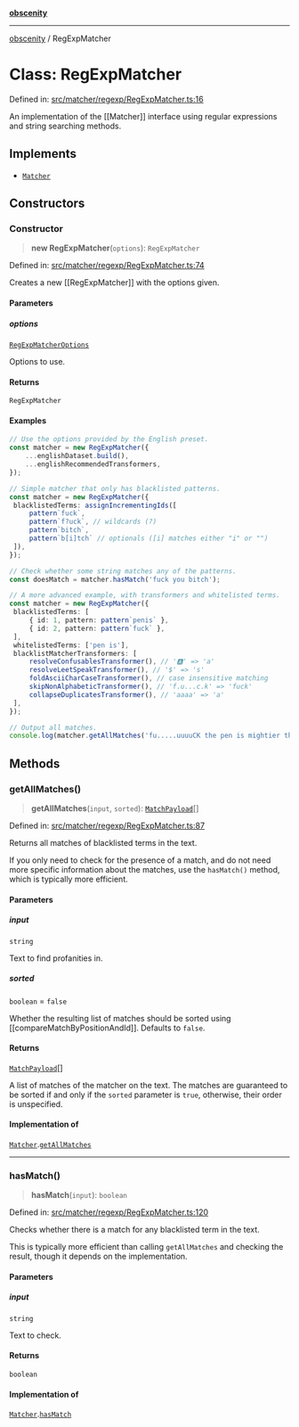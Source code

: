 [**obscenity**](../README.md)

***

[obscenity](../README.md) / RegExpMatcher

# Class: RegExpMatcher

Defined in: [src/matcher/regexp/RegExpMatcher.ts:16](https://github.com/jo3-l/obscenity/blob/df55df57c9cde0cfef01d92ac049af8e5d6ff36a/src/matcher/regexp/RegExpMatcher.ts#L16)

An implementation of the [[Matcher]] interface using regular expressions and
string searching methods.

## Implements

- [`Matcher`](../interfaces/Matcher.md)

## Constructors

### Constructor

> **new RegExpMatcher**(`options`): `RegExpMatcher`

Defined in: [src/matcher/regexp/RegExpMatcher.ts:74](https://github.com/jo3-l/obscenity/blob/df55df57c9cde0cfef01d92ac049af8e5d6ff36a/src/matcher/regexp/RegExpMatcher.ts#L74)

Creates a new [[RegExpMatcher]] with the options given.

#### Parameters

##### options

[`RegExpMatcherOptions`](../interfaces/RegExpMatcherOptions.md)

Options to use.

#### Returns

`RegExpMatcher`

#### Examples

```typescript
// Use the options provided by the English preset.
const matcher = new RegExpMatcher({
	...englishDataset.build(),
	...englishRecommendedTransformers,
});
```

```typescript
// Simple matcher that only has blacklisted patterns.
const matcher = new RegExpMatcher({
 blacklistedTerms: assignIncrementingIds([
     pattern`fuck`,
     pattern`f?uck`, // wildcards (?)
     pattern`bitch`,
     pattern`b[i]tch` // optionals ([i] matches either "i" or "")
 ]),
});

// Check whether some string matches any of the patterns.
const doesMatch = matcher.hasMatch('fuck you bitch');
```

```typescript
// A more advanced example, with transformers and whitelisted terms.
const matcher = new RegExpMatcher({
 blacklistedTerms: [
     { id: 1, pattern: pattern`penis` },
     { id: 2, pattern: pattern`fuck` },
 ],
 whitelistedTerms: ['pen is'],
 blacklistMatcherTransformers: [
     resolveConfusablesTransformer(), // '🅰' => 'a'
     resolveLeetSpeakTransformer(), // '$' => 's'
     foldAsciiCharCaseTransformer(), // case insensitive matching
     skipNonAlphabeticTransformer(), // 'f.u...c.k' => 'fuck'
     collapseDuplicatesTransformer(), // 'aaaa' => 'a'
 ],
});

// Output all matches.
console.log(matcher.getAllMatches('fu.....uuuuCK the pen is mightier than the sword!'));
```

## Methods

### getAllMatches()

> **getAllMatches**(`input`, `sorted`): [`MatchPayload`](../interfaces/MatchPayload.md)[]

Defined in: [src/matcher/regexp/RegExpMatcher.ts:87](https://github.com/jo3-l/obscenity/blob/df55df57c9cde0cfef01d92ac049af8e5d6ff36a/src/matcher/regexp/RegExpMatcher.ts#L87)

Returns all matches of blacklisted terms in the text.

If you only need to check for the presence of a match, and do not need
more specific information about the matches, use the `hasMatch()` method,
which is typically more efficient.

#### Parameters

##### input

`string`

Text to find profanities in.

##### sorted

`boolean` = `false`

Whether the resulting list of matches should be sorted
using [[compareMatchByPositionAndId]]. Defaults to `false`.

#### Returns

[`MatchPayload`](../interfaces/MatchPayload.md)[]

A list of matches of the matcher on the text. The matches are
guaranteed to be sorted if and only if the `sorted` parameter is `true`,
otherwise, their order is unspecified.

#### Implementation of

[`Matcher`](../interfaces/Matcher.md).[`getAllMatches`](../interfaces/Matcher.md#getallmatches)

***

### hasMatch()

> **hasMatch**(`input`): `boolean`

Defined in: [src/matcher/regexp/RegExpMatcher.ts:120](https://github.com/jo3-l/obscenity/blob/df55df57c9cde0cfef01d92ac049af8e5d6ff36a/src/matcher/regexp/RegExpMatcher.ts#L120)

Checks whether there is a match for any blacklisted term in the text.

This is typically more efficient than calling `getAllMatches` and
checking the result, though it depends on the implementation.

#### Parameters

##### input

`string`

Text to check.

#### Returns

`boolean`

#### Implementation of

[`Matcher`](../interfaces/Matcher.md).[`hasMatch`](../interfaces/Matcher.md#hasmatch)
